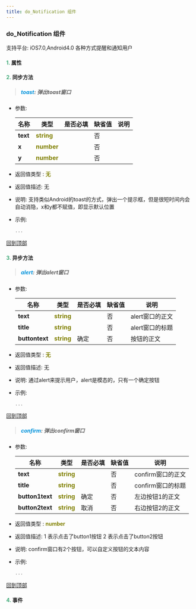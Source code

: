 ```yaml
---
title: do_Notification 组件
---
```


### do_Notification 组件

 支持平台: iOS7.0,Android4.0
 各种方式提醒和通知用户

#### <font color ='#40A977'>**1.**</font> 属性

#### <font color ='#40A977'>**2.**</font> 同步方法

>##### <font color ='#0092db'>**toast**</font>: 弹出toast窗口

- 参数:

  名称 | 类型 |是否必填|缺省值|说明
  ---- |-------------  |--------------|--------|------
  **text** |<font color ='#808000'>**string**</font> |  | 否|
  **x** |<font color ='#808000'>**number**</font> |  | 否|
  **y** |<font color ='#808000'>**number**</font> |  | 否|
- 返回值类型 : <font color ='#808000'>**无**</font>
- 返回值描述: 无
- 说明: 支持类似Android的toast的方式，弹出一个提示框，但是很短时间内会自动消隐，x和y都不赋值，即显示默认位置
- 示例:

  ```javascript
  ...

  ```

[回到顶部](#top)

#### <font color ='#40A977'>**3.**</font> 异步方法

>##### <font color ='#0092db'>**alert**</font>: 弹出alert窗口

- 参数:

  名称 | 类型 |是否必填|缺省值|说明
  ---- |-------------  |--------------|--------|------
  **text** |<font color ='#808000'>**string**</font> |  | 否|alert窗口的正文
  **title** |<font color ='#808000'>**string**</font> |  | 否|alert窗口的标题
  **buttontext** |<font color ='#808000'>**string**</font> | 确定 | 否|按钮的正文
- 返回值类型 : <font color ='#808000'>**无**</font>
- 返回值描述: 无
- 说明: 通过alert来提示用户，alert是模态的，只有一个确定按钮
- 示例:

  ```javascript
  ...

  ```

[回到顶部](#top)

>##### <font color ='#0092db'>**confirm**</font>: 弹出confirm窗口

- 参数:

  名称 | 类型 |是否必填|缺省值|说明
  ---- |-------------  |--------------|--------|------
  **text** |<font color ='#808000'>**string**</font> |  | 否|confirm窗口的正文
  **title** |<font color ='#808000'>**string**</font> |  | 否|confirm窗口的标题
  **button1text** |<font color ='#808000'>**string**</font> | 确定 | 否|左边按钮1的正文
  **button2text** |<font color ='#808000'>**string**</font> | 取消 | 否|右边按钮2的正文
- 返回值类型 : <font color ='#808000'>**number**</font>
- 返回值描述: 1 表示点击了button1按钮
2 表示点击了button2按钮
- 说明: confirm窗口有2个按钮，可以自定义按钮的文本内容
- 示例:

  ```javascript
  ...

  ```

[回到顶部](#top)


#### <font color ='#40A977'>**4.**</font> 事件


